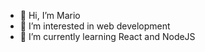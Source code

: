- 👋 Hi, I’m Mario
- 👀 I’m interested in web development
- 🌱 I’m currently learning React and NodeJS


<!---
funkosaur/funkosaur is a ✨ special ✨ repository because its `README.md` (this file) appears on your GitHub profile.
You can click the Preview link to take a look at your changes.
--->
